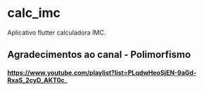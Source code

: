 # calc_imc

Aplicativo flutter calculadora IMC.

## Agradecimentos ao canal - Polimorfismo
#### https://www.youtube.com/playlist?list=PLqdwHeoSjEN-9aGd-RxaS_2cyD_AKT0c_

